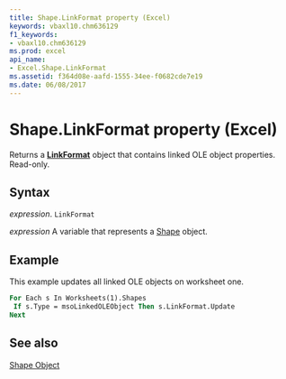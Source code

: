 ```yaml
---
title: Shape.LinkFormat property (Excel)
keywords: vbaxl10.chm636129
f1_keywords:
- vbaxl10.chm636129
ms.prod: excel
api_name:
- Excel.Shape.LinkFormat
ms.assetid: f364d08e-aafd-1555-34ee-f0682cde7e19
ms.date: 06/08/2017
---
```



# Shape.LinkFormat property (Excel)

Returns a  **[LinkFormat](Excel.LinkFormat.md)** object that contains linked OLE object properties. Read-only.


## Syntax

 _expression_. `LinkFormat`

 _expression_ A variable that represents a [Shape](./Excel.Shape.md) object.


## Example

This example updates all linked OLE objects on worksheet one.


```vb
For Each s In Worksheets(1).Shapes 
 If s.Type = msoLinkedOLEObject Then s.LinkFormat.Update 
Next
```


## See also


[Shape Object](Excel.Shape.md)

